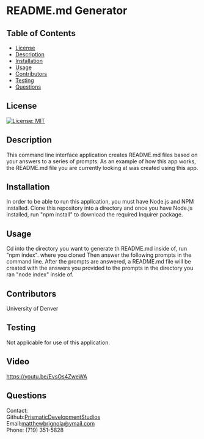 # README.md Generator
    
## Table of Contents
* [License](#license)
* [Description](#description)
* [Installation](#installation)
* [Usage](#usage)
* [Contributors](#contributors)
* [Testing](#testing)
* [Questions](#questions)
## License
[![License: MIT](https://img.shields.io/badge/License-MIT-yellow.svg)](https://opensource.org/licenses/MIT)
## Description
This command line interface application creates README.md files based on your answers to a series of prompts. As an example of how this app works, the README.md file you are currently looking at was created using this app.
## Installation 
In order to be able to run this application, you must have Node.js and NPM  installed. Clone this repository into a directory and once you have Node.js installed, run "npm install" to download the required Inquirer package.
## Usage
Cd into the directory you want to generate th README.md inside of, run "npm index". where you cloned Then answer the following prompts in the command line. After the prompts are answered, a README.md file will be created with the answers you provided to the prompts in the directory you ran "node index" inside of.
## Contributors
University of Denver
## Testing
Not applicable for use of this application.
## Video
https://youtu.be/EvsOs4ZweWA
## Questions
Contact: <br>
Github:[PrismaticDevelopmentStudios](https://github.com/PrismaticDevelopmentStudios) <br>
Email:[matthewbrignola@ymail.com](matthewbrignola@ymail.com) <br>
Phone: (719) 351-5828
    


